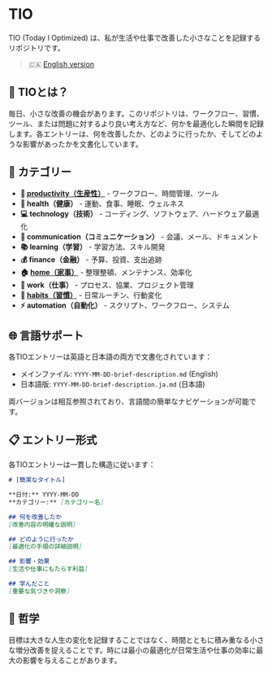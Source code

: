 # TIO

TIO (Today I Optimized) は、私が生活や仕事で改善した小さなことを記録するリポジトリです。

> 🇨🇦 [English version](./README.md)

## 📝 TIOとは？

毎日、小さな改善の機会があります。このリポジトリは、ワークフロー、習慣、ツール、または問題に対するより良い考え方など、何かを最適化した瞬間を記録します。各エントリーは、何を改善したか、どのように行ったか、そしてどのような影響があったかを文書化しています。

## 📂 カテゴリー

- **🚀 [productivity（生産性）](./productivity/README.ja.md)** - ワークフロー、時間管理、ツール
- **💪 health（健康）** - 運動、食事、睡眠、ウェルネス
- **💻 technology（技術）** - コーディング、ソフトウェア、ハードウェア最適化
- **💬 communication（コミュニケーション）** - 会議、メール、ドキュメント
- **📚 learning（学習）** - 学習方法、スキル開発
- **💰 finance（金融）** - 予算、投資、支出追跡
- **🏠 [home（家事）](./home/README.ja.md)** - 整理整頓、メンテナンス、効率化
- **👔 work（仕事）** - プロセス、協業、プロジェクト管理
- **🔄 [habits（習慣）](./habits/README.ja.md)** - 日常ルーチン、行動変化
- **⚡ automation（自動化）** - スクリプト、ワークフロー、システム

## 🌐 言語サポート

各TIOエントリーは英語と日本語の両方で文書化されています：
- メインファイル: `YYYY-MM-DD-brief-description.md` (English)
- 日本語版: `YYYY-MM-DD-brief-description.ja.md` (日本語)

両バージョンは相互参照されており、言語間の簡単なナビゲーションが可能です。

## 📋 エントリー形式

各TIOエントリーは一貫した構造に従います：

```markdown
# [簡潔なタイトル]

**日付:** YYYY-MM-DD
**カテゴリー:** [カテゴリー名]

## 何を改善したか
[改善内容の明確な説明]

## どのように行ったか
[最適化の手順の詳細説明]

## 影響・効果
[生活や仕事にもたらす利益]

## 学んだこと
[重要な気づきや洞察]
```

## 🎯 哲学

目標は大きな人生の変化を記録することではなく、時間とともに積み重なる小さな増分改善を捉えることです。時には最小の最適化が日常生活や仕事の効率に最大の影響を与えることがあります。
